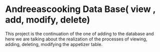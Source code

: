 # Andreeascooking Data Base( view , add, modify, delete)
This project is the continuation of the one of adding to the database and here we are talking about the realization of the processes of viewing, adding, deleting, modifying the appetizer table.

